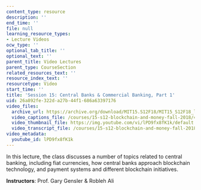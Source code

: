 ```yaml
---
content_type: resource
description: ''
end_time: ''
file: null
learning_resource_types:
- Lecture Videos
ocw_type: ''
optional_tab_title: ''
optional_text: ''
parent_title: Video Lectures
parent_type: CourseSection
related_resources_text: ''
resource_index_text: ''
resourcetype: Video
start_time: ''
title: 'Session 15: Central Banks & Commercial Banking, Part 1'
uid: 26a892fe-322d-a27b-44f1-686a63397176
video_files:
  archive_url: https://archive.org/download/MIT15.S12F18/MIT15_S12F18_lec15_300k.mp4
  video_captions_file: /courses/15-s12-blockchain-and-money-fall-2018/484ff3d72dc95e13928e0e14be799b4a_lPD9fx8fK1k.vtt
  video_thumbnail_file: https://img.youtube.com/vi/lPD9fx8fK1k/default.jpg
  video_transcript_file: /courses/15-s12-blockchain-and-money-fall-2018/b275e819830d45a96730dd3ead1c4f09_lPD9fx8fK1k.pdf
video_metadata:
  youtube_id: lPD9fx8fK1k
---
```


In this lecture, the class discusses a number of topics related to central banking, including fiat currencies, how central banks approach blockchain technology, and payment systems and different blockchain initiatives.

**Instructors**: Prof. Gary Gensler & Robleh Ali



